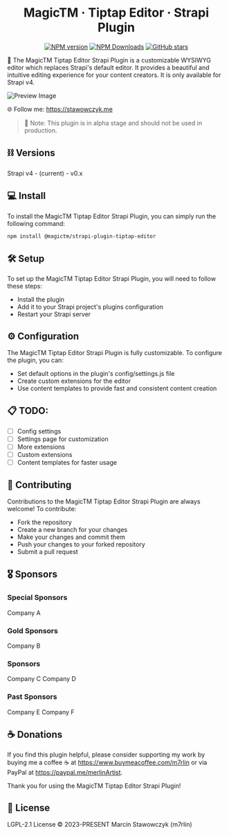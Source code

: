 <h1 align='center'>MagicTM · Tiptap Editor · Strapi Plugin</h1>

<p align="center">
<a href='#'>
</a>
<a href="https://www.npmjs.com/package/nuxt-unhead" target="__blank"><img alt="NPM version" src="https://img.shields.io/npm/v/@magictm/strapi-plugin-tiptap-editor?flat&colorA=0e0a18&colorB=8c67ef"></a>
<a href="https://www.npmjs.com/package/nuxt-unhead" target="__blank"><img alt="NPM Downloads" src="https://img.shields.io/npm/dm/@magictm/strapi-plugin-tiptap-editor?flat&colorA=1f1733&colorB=8c67ef"></a>
<a href="https://github.com/magictm/strapi-plugin-tiptap-editor" target="__blank"><img alt="GitHub stars" src="https://img.shields.io/github/stars/magictm/strapi-plugin-tiptap-editor?colorA=0e0a18&colorB=8c67ef"></a>
</p>

🎨 The MagicTM Tiptap Editor Strapi Plugin is a customizable WYSIWYG editor which replaces Strapi's default editor. It provides a beautiful and intuitive editing experience for your content creators. It is only available for Strapi v4.

![Preview Image](https://via.placeholder.com/800x400)

🌐 Follow me: https://stawowczyk.me

> 🚨 Note: This plugin is in alpha stage and should not be used in production.

## ⛓ Versions

Strapi v4 - (current) - v0.x

## 💻 Install

To install the MagicTM Tiptap Editor Strapi Plugin, you can simply run the following command:

```sh
npm install @magictm/strapi-plugin-tiptap-editor
```

## 🛠️ Setup

To set up the MagicTM Tiptap Editor Strapi Plugin, you will need to follow these steps:

-   Install the plugin
-   Add it to your Strapi project's plugins configuration
-   Restart your Strapi server

## ⚙️ Configuration

The MagicTM Tiptap Editor Strapi Plugin is fully customizable. To configure the plugin, you can:

-   Set default options in the plugin's config/settings.js file
-   Create custom extensions for the editor
-   Use content templates to provide fast and consistent content creation

## 📋 TODO:

-   [ ] Config settings
-   [ ] Settings page for customization
-   [ ] More extensions
-   [ ] Custom extensions
-   [ ] Content templates for faster usage

## 🤝 Contributing

Contributions to the MagicTM Tiptap Editor Strapi Plugin are always welcome! To contribute:

-   Fork the repository
-   Create a new branch for your changes
-   Make your changes and commit them
-   Push your changes to your forked repository
-   Submit a pull request

## 🎖️ Sponsors

### Special Sponsors

Company A

### Gold Sponsors

Company B

### Sponsors

Company C
Company D

### Past Sponsors

Company E
Company F

## ☕️ Donations

If you find this plugin helpful, please consider supporting my work by buying me a coffee ☕️ at https://www.buymeacoffee.com/m7rlin or via PayPal at https://paypal.me/merlinArtist.

Thank you for using the MagicTM Tiptap Editor Strapi Plugin!

## 📜 License

LGPL-2.1 License © 2023-PRESENT Marcin Stawowczyk (m7rlin)
